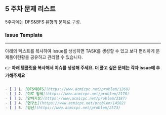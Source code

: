 
## 5 주차 문제 리스트

5주차에는 DFS&BFS 유형의 문제로 구성.

### Issue Template

---

아래의 텍스트를 복사하여 Issue를 생성하면 TASK를 생성할 수 있고 보다 편리하게 문제풀이현황을 공유하고 관리할 수 있습니다.

👉 **아래 템플릿을 복사해서 이슈를 생성해 주세요. 더 풀고 싶은 문제는 각자 issue에 추가해주세요**

```markdown

- [ ] 1. [DFS와BFS](https://www.acmicpc.net/problem/1260)
- [ ] 2. [미로 탐색](https://www.acmicpc.net/problem/2178)
- [ ] 3. [양치기꿍](https://www.acmicpc.net/problem/3187)
- [ ] 4. [연구소](https://www.acmicpc.net/problem/14502)
- [ ] 5. [빙산](https://www.acmicpc.net/problem/2573)

```